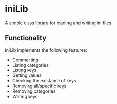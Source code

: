 iniLib
======

A simple class library for reading and writing ini files.

Functionality
-------------

iniLib implements the following features:
 * Commenting
 * Listing categories
 * Listing keys
 * Getting values
 * Checking the existance of keys
 * Removing all/specific keys
 * Removing categories
 * Writing keys

